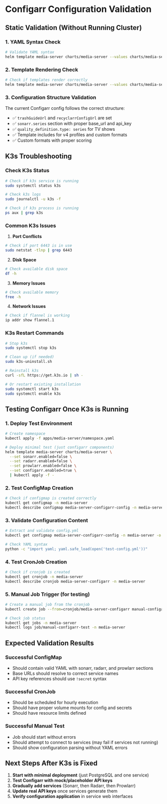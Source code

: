 # Configarr Configuration Validation

## Static Validation (Without Running Cluster)

### 1. YAML Syntax Check
```bash
# Validate YAML syntax
helm template media-server charts/media-server --values charts/media-server/values.yaml | kubectl apply --dry-run=client -f -
```

### 2. Template Rendering Check
```bash
# Check if templates render correctly
helm template media-server charts/media-server --values charts/media-server/values.yaml > rendered-manifests.yaml
```

### 3. Configuration Structure Validation
The current Configarr config follows the correct structure:
- ✅ `trashGuideUrl` and `recyclarrConfigUrl` are set
- ✅ `sonarr.series` section with proper base_url and api_key
- ✅ `quality_definition.type: series` for TV shows
- ✅ Template includes for v4 profiles and custom formats
- ✅ Custom formats with proper scoring

## K3s Troubleshooting

### Check K3s Status
```bash
# Check if k3s service is running
sudo systemctl status k3s

# Check k3s logs
sudo journalctl -u k3s -f

# Check if k3s process is running
ps aux | grep k3s
```

### Common K3s Issues

1. **Port Conflicts**
```bash
# Check if port 6443 is in use
sudo netstat -tlnp | grep 6443
```

2. **Disk Space**
```bash
# Check available disk space
df -h
```

3. **Memory Issues**
```bash
# Check available memory
free -h
```

4. **Network Issues**
```bash
# Check if flannel is working
ip addr show flannel.1
```

### K3s Restart Commands
```bash
# Stop k3s
sudo systemctl stop k3s

# Clean up (if needed)
sudo k3s-uninstall.sh

# Reinstall k3s
curl -sfL https://get.k3s.io | sh -

# Or restart existing installation
sudo systemctl start k3s
sudo systemctl enable k3s
```

## Testing Configarr Once K3s is Running

### 1. Deploy Test Environment
```bash
# Create namespace
kubectl apply -f apps/media-server/namespace.yaml

# Deploy minimal test (just configarr components)
helm template media-server charts/media-server \
  --set sonarr.enabled=false \
  --set radarr.enabled=false \
  --set prowlarr.enabled=false \
  --set configarr.enabled=true \
  | kubectl apply -f -
```

### 2. Test ConfigMap Creation
```bash
# Check if configmap is created correctly
kubectl get configmap -n media-server
kubectl describe configmap media-server-configarr-config -n media-server
```

### 3. Validate Configuration Content
```bash
# Extract and validate config.yml
kubectl get configmap media-server-configarr-config -n media-server -o jsonpath='{.data.config\.yml}' > test-config.yml

# Check YAML syntax
python -c "import yaml; yaml.safe_load(open('test-config.yml'))"
```

### 4. Test CronJob Creation
```bash
# Check if cronjob is created
kubectl get cronjob -n media-server
kubectl describe cronjob media-server-configarr -n media-server
```

### 5. Manual Job Trigger (for testing)
```bash
# Create a manual job from the cronjob
kubectl create job --from=cronjob/media-server-configarr manual-configarr-test -n media-server

# Check job status
kubectl get jobs -n media-server
kubectl logs job/manual-configarr-test -n media-server
```

## Expected Validation Results

### Successful ConfigMap
- Should contain valid YAML with sonarr, radarr, and prowlarr sections
- Base URLs should resolve to correct service names
- API key references should use `!secret` syntax

### Successful CronJob
- Should be scheduled for hourly execution
- Should have proper volume mounts for config and secrets
- Should have resource limits defined

### Successful Manual Test
- Job should start without errors
- Should attempt to connect to services (may fail if services not running)
- Should show configuration parsing without YAML errors

## Next Steps After K3s is Fixed

1. **Start with minimal deployment** (just PostgreSQL and one service)
2. **Test Configarr with mock/placeholder API keys**
3. **Gradually add services** (Sonarr, then Radarr, then Prowlarr)
4. **Update real API keys** once services generate them
5. **Verify configuration application** in service web interfaces